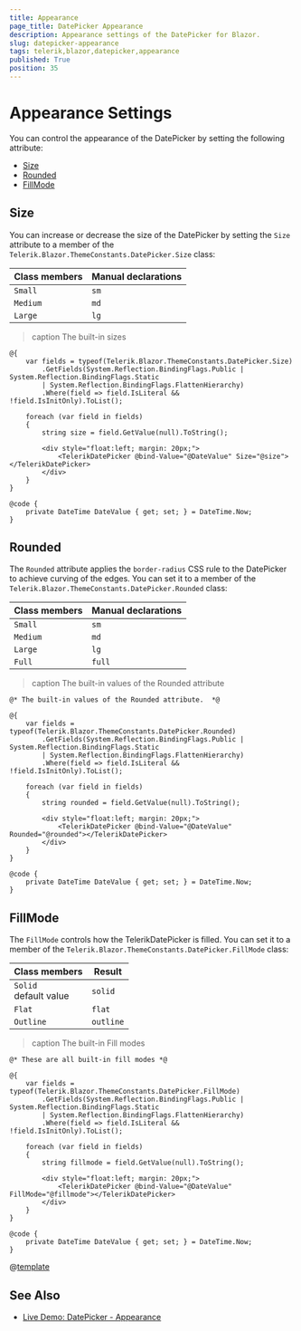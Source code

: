 ```yaml
---
title: Appearance
page_title: DatePicker Appearance
description: Appearance settings of the DatePicker for Blazor.
slug: datepicker-appearance
tags: telerik,blazor,datepicker,appearance
published: True
position: 35
---
```


# Appearance Settings

You can control the appearance of the DatePicker by setting the following attribute:

* [Size](#size)
* [Rounded](#rounded)
* [FillMode](#fillmode)


## Size

You can increase or decrease the size of the DatePicker by setting the `Size` attribute to a member of the `Telerik.Blazor.ThemeConstants.DatePicker.Size` class:

| Class members | Manual declarations |
|------------|--------|
|`Small` |`sm`|
|`Medium`|`md`|
|`Large`|`lg`|

>caption The built-in sizes

````CSHTML
@{
    var fields = typeof(Telerik.Blazor.ThemeConstants.DatePicker.Size)
        .GetFields(System.Reflection.BindingFlags.Public | System.Reflection.BindingFlags.Static
        | System.Reflection.BindingFlags.FlattenHierarchy)
        .Where(field => field.IsLiteral && !field.IsInitOnly).ToList();

    foreach (var field in fields)
    {
        string size = field.GetValue(null).ToString();

        <div style="float:left; margin: 20px;">
            <TelerikDatePicker @bind-Value="@DateValue" Size="@size"></TelerikDatePicker>
        </div>
    }
}

@code {
    private DateTime DateValue { get; set; } = DateTime.Now;
}
````

## Rounded

The `Rounded` attribute applies the `border-radius` CSS rule to the DatePicker to achieve curving of the edges. You can set it to a member of the `Telerik.Blazor.ThemeConstants.DatePicker.Rounded` class:

| Class members | Manual declarations |
|------------|--------|
|`Small` |`sm`|
|`Medium`|`md`|
|`Large`|`lg`|
|`Full`|`full`|

>caption The built-in values of the Rounded attribute

````CSHTML
@* The built-in values of the Rounded attribute.  *@

@{
    var fields = typeof(Telerik.Blazor.ThemeConstants.DatePicker.Rounded)
        .GetFields(System.Reflection.BindingFlags.Public | System.Reflection.BindingFlags.Static
        | System.Reflection.BindingFlags.FlattenHierarchy)
        .Where(field => field.IsLiteral && !field.IsInitOnly).ToList();

    foreach (var field in fields)
    {
        string rounded = field.GetValue(null).ToString();

        <div style="float:left; margin: 20px;">
            <TelerikDatePicker @bind-Value="@DateValue" Rounded="@rounded"></TelerikDatePicker>
        </div>
    }
}

@code {
    private DateTime DateValue { get; set; } = DateTime.Now;
} 
````

## FillMode

The `FillMode` controls how the TelerikDatePicker is filled. You can set it to a member of the `Telerik.Blazor.ThemeConstants.DatePicker.FillMode` class:

| Class members | Result |
|------------|--------|
|`Solid` <br /> default value|`solid`|
|`Flat`|`flat`|
|`Outline`|`outline`|

>caption The built-in Fill modes

````CSHTML
@* These are all built-in fill modes *@

@{
    var fields = typeof(Telerik.Blazor.ThemeConstants.DatePicker.FillMode)
        .GetFields(System.Reflection.BindingFlags.Public | System.Reflection.BindingFlags.Static
        | System.Reflection.BindingFlags.FlattenHierarchy)
        .Where(field => field.IsLiteral && !field.IsInitOnly).ToList();

    foreach (var field in fields)
    {
        string fillmode = field.GetValue(null).ToString();

        <div style="float:left; margin: 20px;">
            <TelerikDatePicker @bind-Value="@DateValue" FillMode="@fillmode"></TelerikDatePicker>
        </div>
    }
}

@code {
    private DateTime DateValue { get; set; } = DateTime.Now;
}
````

@[template](/_contentTemplates/common/themebuilder-section.md#appearance-themebuilder)

## See Also

* [Live Demo: DatePicker - Appearance](https://demos.telerik.com/blazor-ui/datepicker/appearance)
